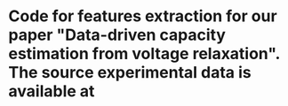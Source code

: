 # Code for features extraction for our paper "Data-driven capacity estimation from voltage relaxation". The source experimental data is available at 
